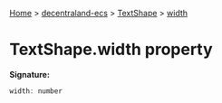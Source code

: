 [Home](./index) &gt; [decentraland-ecs](./decentraland-ecs.md) &gt; [TextShape](./decentraland-ecs.textshape.md) &gt; [width](./decentraland-ecs.textshape.width.md)

# TextShape.width property


**Signature:**
```javascript
width: number
```
